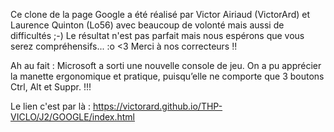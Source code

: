 
Ce clone de la page Google a été réalisé par Victor Airiaud (VictorArd) et Laurence Quinton (Lo56) avec beaucoup de volonté mais aussi de difficultés ;-) 
Le résultat n'est pas parfait mais nous espérons que vous serez compréhensifs... :o <3 
Merci à nos correcteurs !!

Ah au fait : Microsoft a sorti une nouvelle console de jeu. On a pu apprécier la manette ergonomique et pratique, puisqu’elle ne comporte que 3 boutons Ctrl, Alt et Suppr. !!!

Le lien c'est par là : 
https://victorard.github.io/THP-VICLO/J2/GOOGLE/index.html